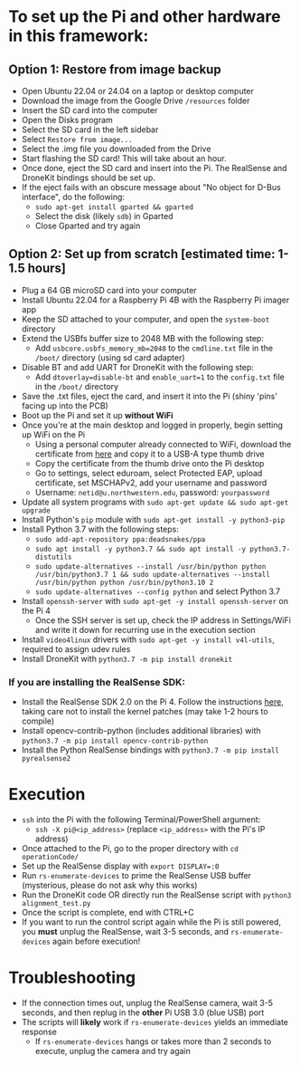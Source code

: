 # To set up the Pi and other hardware in this framework:
## Option 1: Restore from image backup 
- Open Ubuntu 22.04 or 24.04 on a laptop or desktop computer
- Download the image from the Google Drive `/resources` folder
- Insert the SD card into the computer 
- Open the Disks program
- Select the SD card in the left sidebar
- Select `Restore from image...`
- Select the .img file you downloaded from the Drive
- Start flashing the SD card! This will take about an hour.
- Once done, eject the SD card and insert into the Pi. The RealSense and DroneKit bindings should be set up.
- If the eject fails with an obscure message about "No object for D-Bus interface", do the following:
    - `sudo apt-get install gparted && gparted`
    - Select the disk (likely `sdb`) in Gparted
    - Close Gparted and try again

## Option 2: Set up from scratch [estimated time: 1-1.5 hours]
- Plug a 64 GB microSD card into your computer
- Install Ubuntu 22.04 for a Raspberry Pi 4B with the Raspberry Pi imager app
- Keep the SD attached to your computer, and open the `system-boot` directory
- Extend the USBfs buffer size to 2048 MB with the following step:
    - Add `usbcore.usbfs_memory_mb=2048` to the `cmdline.txt` file in the `/boot/` directory (using sd card adapter)
- Disable BT and add UART for DroneKit with the following step:
    - Add `dtoverlay=disable-bt` and `enable_uart=1` to the `config.txt` file in the `/boot/` directory
- Save the .txt files, eject the card, and insert it into the Pi (shiny 'pins' facing up into the PCB)
- Boot up the Pi and set it up **without WiFi**
- Once you're at the main desktop and logged in properly, begin setting up WiFi on the Pi
    - Using a personal computer already connected to WiFi, download the certificate from [here](https://services.northwestern.edu/TDClient/30/Portal/KB/ArticleDet?ID=1113) and copy it to a USB-A type thumb drive
    - Copy the certificate from the thumb drive onto the Pi desktop
    - Go to settings, select eduroam, select Protected EAP, upload certificate, set MSCHAPv2, add your username and password
    - Username: `netid@u.northwestern.edu`, password: `yourpassword`
- Update all system programs with `sudo apt-get update && sudo apt-get upgrade`
- Install Python's `pip` module with `sudo apt-get install -y python3-pip`
- Install Python 3.7 with the following steps:
    - `sudo add-apt-repository ppa:deadsnakes/ppa`
    - `sudo apt install -y python3.7 && sudo apt install -y python3.7-distutils`
    - `sudo update-alternatives --install /usr/bin/python python /usr/bin/python3.7 1 && sudo update-alternatives --install /usr/bin/python python /usr/bin/python3.10 2`
    - `sudo update-alternatives --config python` and select Python 3.7
- Install `openssh-server` with `sudo apt-get -y install openssh-server` on the Pi 4
    - Once the SSH server is set up, check the IP address in Settings/WiFi and write it down for recurring use in the execution section
- Install `video4linux` drivers with `sudo apt-get -y install v4l-utils`, required to assign udev rules
- Install DroneKit with `python3.7 -m pip install dronekit`
### If you are installing the RealSense SDK:
- Install the RealSense SDK 2.0 on the Pi 4. Follow the instructions [here](https://github.com/IntelRealSense/librealsense/blob/master/doc/installation.md), taking care not to install the kernel patches (may take 1-2 hours to compile)
- Install opencv-contrib-python (includes additional libraries) with `python3.7 -m pip install opencv-contrib-python`
- Install the Python RealSense bindings with `python3.7 -m pip install pyrealsense2`

# Execution
- `ssh` into the Pi with the following Terminal/PowerShell argument:
    - `ssh -X pi@<ip_address>` (replace `<ip_address>` with the Pi's IP address)
- Once attached to the Pi, go to the proper directory with `cd operationCode/`
- Set up the RealSense display with `export DISPLAY=:0`
- Run `rs-enumerate-devices` to prime the RealSense USB buffer (mysterious, please do not ask why this works)
- Run the DroneKit code OR directly run the RealSense script with `python3 alignment_test.py`
- Once the script is complete, end with CTRL+C
- If you want to run the control script again while the Pi is still powered, you **must** unplug the RealSense, wait 3-5 seconds, and `rs-enumerate-devices` again before execution!

# Troubleshooting
- If the connection times out, unplug the RealSense camera, wait 3-5 seconds, and then replug in the **other** Pi USB 3.0 (blue USB) port
- The scripts will **likely** work if `rs-enumerate-devices` yields an immediate response
    - If `rs-enumerate-devices` hangs or takes more than 2 seconds to execute, unplug the camera and try again
